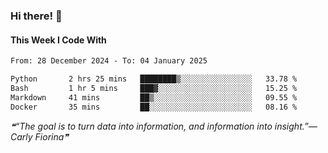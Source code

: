 ### Hi there! 👋

#### This Week I Code With
<!--START_SECTION:waka-->

```txt
From: 28 December 2024 - To: 04 January 2025

Python       2 hrs 25 mins   ████████▒░░░░░░░░░░░░░░░░   33.78 %
Bash         1 hr 5 mins     ███▓░░░░░░░░░░░░░░░░░░░░░   15.25 %
Markdown     41 mins         ██▒░░░░░░░░░░░░░░░░░░░░░░   09.55 %
Docker       35 mins         ██░░░░░░░░░░░░░░░░░░░░░░░   08.16 %
```

<!--END_SECTION:waka-->

<!--STARTS_HERE_QUOTE_README-->
<i>❝“The goal is to turn data into information, and information into insight.”— Carly Fiorina❞</i>
<!--ENDS_HERE_QUOTE_README-->
